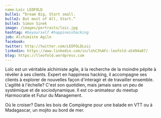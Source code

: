 ```yaml
---
name:Loïc LEOFOLD
bulle1: “Dream Big, Start small.  
bulle2: But most of All, Start.”
bulle3: Simon Sinek
image: /images/portraits/loic.jpg
hashtag: #beyourself #happinesshacking
job: Alchimiste Agile
facebook: 
twitter: http://twitter.com/LEOFOLDLoic
linkedin: https://www.linkedin.com/in/lo%C3%AFc-leofold-a5494a87/
blog: https://lleofold.wordpress.com
---
```

Loïc est un véritable alchimiste agile, à la recherche de la moindre pépite à révéler à ses clients. 
Expert en happiness hacking, il accompagne ses clients à explorer de nouvelles façon d'interagir et de travailler ensemble.
L'agilité à l'échelle? C'est son quotidien, mais jamais sans un peu de systémique et de sociodynamique.
Il est co-animateur du meetup Harmocratie et Futur du Management.

Où le croiser? Dans les bois de Compiègne pour une balade en VTT ou à Madagascar, un mojito au bord de mer.